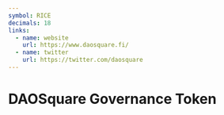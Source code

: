 ```yaml
---
symbol: RICE
decimals: 18
links:
  - name: website
    url: https://www.daosquare.fi/
  - name: twitter
    url: https://twitter.com/daosquare
---
```


# DAOSquare Governance Token
